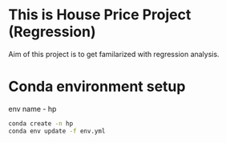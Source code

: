 # This is House Price Project (Regression)

Aim of this project is to get familarized with regression analysis.

# Conda environment setup

env name - hp

```sh
conda create -n hp
conda env update -f env.yml
```

